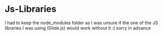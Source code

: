 # Js-Libraries
I had to keep the node_modules folder as I was unsure if the one of the JS libraries I was using (Glide.js) would work without it :( sorry in advance 
